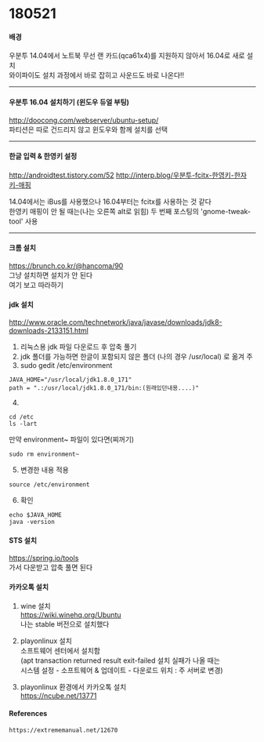 # 180521  
  
#### 배경  
  
우분투 14.04에서 노트북 무선 랜 카드(qca61x4)를 지원하지 않아서 16.04로 새로 설치  
와이파이도 설치 과정에서 바로 잡히고 사운드도 바로 나온다!!

---

#### 우분투 16.04 설치하기 (윈도우 듀얼 부팅)  
  
http://doocong.com/webserver/ubuntu-setup/  
파티션은 따로 건드리지 않고 윈도우와 함께 설치를 선택

----

#### 한글 입력 & 한영키 설정  
  
http://androidtest.tistory.com/52
http://interp.blog/우분투-fcitx-한영키-한자키-매핑

14.04에서는 iBus를 사용했으나 16.04부터는 fcitx를 사용하는 것 같다  
한영키 매핑이 안 될 때는(나는 오른쪽 alt로 읽힘) 두 번째 포스팅의 'gnome-tweak-tool' 사용

---

#### 크롬 설치  
  
https://brunch.co.kr/@hancoma/90  
그냥 설치하면 설치가 안 된다  
여기 보고 따라하기


#### jdk 설치  
  
http://www.oracle.com/technetwork/java/javase/downloads/jdk8-downloads-2133151.html   

1. 리눅스용 jdk 파일 다운로드 후 압축 풀기  
2. jdk 폴더를 가능하면 한글이 포함되지 않은 폴더 (나의 경우 /usr/local) 로 옮겨 주
3. sudo gedit /etc/environment  
  
```
JAVA_HOME="/usr/local/jdk1.8.0_171"
path = ".:/usr/local/jdk1.8.0_171/bin:(원래있던내용....)"
```

4. 
```
cd /etc
ls -lart
```
만약 environment~ 파일이 있다면(찌꺼기) 
```
sudo rm environment~
```

5. 변경한 내용 적용  
```
source /etc/environment
```

6. 확인  
```
echo $JAVA_HOME
java -version
```
  

#### STS 설치   
https://spring.io/tools   
가서 다운받고 압축 풀면 된다

  
#### 카카오톡 설치  
  
1. wine 설치  
https://wiki.winehq.org/Ubuntu  
나는 stable 버전으로 설치했다 

2. playonlinux 설치  
소프트웨어 센터에서 설치함  
(apt transaction returned result exit-failed 설치 실패가 나올 때는  
시스템 설정 - 소프트웨어 & 업데이트 - 다운로드 위치 : 주 서버로 변경)  

3. playonlinux 환경에서 카카오톡 설치   
https://ncube.net/13771


#### References  
  
```
https://extrememanual.net/12670  
```
